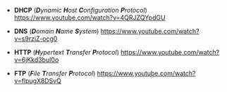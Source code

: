 * **DHCP** (_**D**ynamic **H**ost **C**onfiguration **P**rotocol_) <https://www.youtube.com/watch?v=4QRJZQYpdGU>

* **DNS** (_**D**omain **N**ame **S**ystem_) <https://www.youtube.com/watch?v=s9rzjZ-ocg0>

* **HTTP** (_**H**ypertext **T**ransfer **P**rotocol_) <https://www.youtube.com/watch?v=6jKkd3buI0o>

* **FTP** (_**F**ile **T**ransfer **P**rotocol_) <https://www.youtube.com/watch?v=flpugX8DSvQ>

